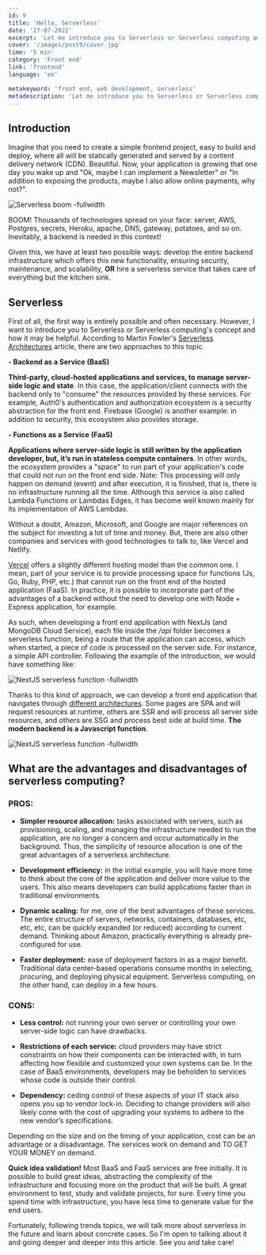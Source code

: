 ```yaml
---
id: 9
title: 'Hello, Serverless'
date: '27-07-2022'
excerpt: 'Let me introduce you to Serverless or Serverless computing and how it may be helpful.'
cover: '/images/post9/cover.jpg'
time: '5 min'
category: 'Front end'
link: 'frontend'
language: 'en'

metakeyword: 'front end, web development, serverless'
metadescription: 'Let me introduce you to Serverless or Serverless computing and how it may be helpful.'
---
```


## Introduction

Imagine that you need to create a simple frontend project, easy to build and deploy, where all will be statically generated and served by a content delivery network (CDN). Beautiful. Now, your application is growing that one day you wake up and "Ok, maybe I can implement a Newsletter" or "In addition to exposing the products, maybe I also allow online payments, why not?".

![Serverless boom -fullwidth](images/post9/example-boom.webp)

BOOM! Thousands of technologies spread on your face: server, AWS, Postgres, secrets, Heroku, apache, DNS, gateway, potatoes, and so on. Inevitably, a backend is needed in this context!

Given this, we have at least two possible ways: develop the entire backend infrastructure which offers this new functionality, ensuring security, maintenance, and scalability, **OR** hire a serverless service that takes care of everything but the kitchen sink.

## Serverless

First of all, the first way is entirely possible and often necessary. However, I want to introduce you to Serverless or Serverless computing's concept and how it may be helpful. According to Martin Fowler's [Serverless Architectures](https://martinfowler.com/articles/serverless.html) article, there are two approaches to this topic.

**- Backend as a Service (BaaS)**

**Third-party, cloud-hosted applications and services, to manage server-side logic and state**. In this case, the application/client connects with the backend only to "consume" the resources provided by these services. For example, Auth0's authentication and authorization ecosystem is a security abstraction for the front end. Firebase (Google) is another example: in addition to security, this ecosystem also provides storage.

**- Functions as a Service (FaaS)**

**Applications where server-side logic is still written by the application developer, but, it’s run in stateless compute containers**. In other words, the ecosystem provides a "space" to run part of your application's code that could not run on the front end side. Note: This processing will only happen on demand (event) and after execution, it is finished, that is, there is no infrastructure running all the time. Although this service is also called Lambda Functions or Lambdas Edges, it has become well known mainly for its implementation of AWS Lambdas.

Without a doubt, Amazon, Microsoft, and Google are major references on the subject for investing a lot of time and money. But, there are also other companies and services with good technologies to talk to, like Vercel and Netlify.

[Vercel](https://vercel.com/) offers a slightly different hosting model than the common one. I mean, part of your service is to provide processing space for functions (Js, Go, Ruby, PHP, etc.) that cannot run on the front end of the hosted application (FaaS). In practice, it is possible to incorporate part of the advantages of a backend without the need to develop one with Node + Express application, for example.

As such, when developing a front end application with NextJs (and MongoDB Cloud Service), each file inside the _/api_ folder becomes a serverless function, being a route that the application can access, which when started, a piece of code is processed on the server side. For instance, a simple API controller. Following the example of the introduction, we would have something like:

![NextJS serverless function -fullwidth](images/post9/example-nextjs.png)

Thanks to this kind of approach, we can develop a front end application that navigates through [different architectures](https://cassiorsfreitas.com/ssg-spa-and-ssr-pick-one).  Some pages are SPA and will request resources at runtime, others are SSR and will process all server side resources, and others are SSG and process best side at build time. **The modern backend is a Javascript function**.

![NextJS serverless function -fullwidth](images/post9/example-nextjs2.png)

## What are the advantages and disadvantages of serverless computing?

### **PROS:**

- **Simpler resource allocation:** tasks associated with servers, such as provisioning, scaling, and managing the infrastructure needed to run the application, are no longer a concern and occur automatically in the background. Thus, the simplicity of resource allocation is one of the great advantages of a serverless architecture.

- **Development efficiency:** in the initial example, you will have more time to think about the core of the application and deliver more value to the users. This also means developers can build applications faster than in traditional environments.

- **Dynamic scaling:** for me, one of the best advantages of these services. The entire structure of servers, networks, containers, databases, etc, etc, etc, can be quickly expanded (or reduced) according to current demand. Thinking about Amazon, practically everything is already pre-configured for use.

- **Faster deployment:** ease of deployment factors in as a major benefit. Traditional data center-based operations consume months in selecting, procuring, and deploying physical equipment. Serverless computing, on the other hand, can deploy in a few hours.

### **CONS:**

- **Less control:** not running your own server or controlling your own server-side logic can have drawbacks.

- **Restrictions of each service:** cloud providers may have strict constraints on how their components can be interacted with, in turn affecting how flexible and customized your own systems can be. In the case of BaaS environments, developers may be beholden to services whose code is outside their control.

- **Dependency:** ceding control of these aspects of your IT stack also opens you up to vendor lock-in. Deciding to change providers will also likely come with the cost of upgrading your systems to adhere to the new vendor’s specifications.

Depending on the size and on the timing of your application, cost can be an advantage or a disadvantage. The services work on demand and TO GET YOUR MONEY on demand.

**Quick idea validation!** Most BaaS and FaaS services are free initially. It is possible to build great ideas, abstracting the complexity of the infrastructure and focusing more on the product that will be built. A great environment to test, study and validate projects, for sure. Every time you spend time with infrastructure, you have less time to generate value for the end users.

Fortunately, following trends topics, we will talk more about serverless in the future and learn about concrete cases. So I'm open to talking about it and going deeper and deeper into this article. See you and take care!
